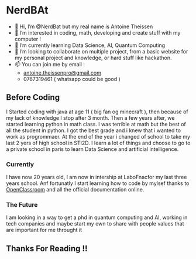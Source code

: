 # NerdBAt
- 👋 Hi, I’m @NerdBat but my real name is Antoine Theissen
- 👀 I’m interested in coding, math, developing and create stuff with my computer !
- 🌱 I’m currently learning Data Science, AI, Quantum Computing
- 💞️ I’m looking to collaborate on multiple project, from a basic website for my personal project and knowledge, or hard stuff like hackathon.
- 📫  You can join me by email : 
    - antoine.theissenpro@gmail.com 
    - 0767319461 ( whatsapp could be good )
    
    
## Before Coding

I Started coding with java at age 11 ( big fan og minecraft ), then because of my lack of knowledge I stop after 3 month.
Then a few years after, we started learning python in math class. I was terrible at math but the best of all the student in python.
I got the best grade and i knew that i wanted to work as progrommaer. At the end of the year i changed of school to take my last 2 yers of high school in STI2D. I learn a lot of things and choose to go to a private school in paris to learn Data Science and artificial intelligence.

### Currently

I have now 20 years old, I am now in intership at LaboFnacfor my last three years school. Anf fortunatly I start learning how to code by mylsef thanks to [OpenClassroom]('https://openclassrooms.com/') and all the official documentation online.

### The Future

I am looking in a way to get a phd in quantum computing and AI, working in tech companies and maybe start my own to share with people values that are important for me throught it


## Thanks For Reading !!
